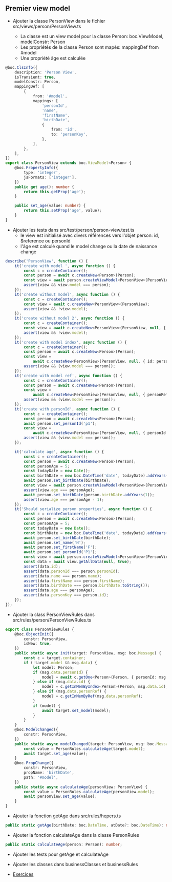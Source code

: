 ## Premier view model

* Ajouter la classe PersonView dans le fichier src/views/person/PersonView.ts

    * La classe est un view model pour la classe Person:  boc.ViewModel<Person>, modelConstr: Person
    * Les propriétés de la classe Person sont mapés: mappingDef from #model
    * Une propriété âge est calculée
````typescript
@boc.ClsInfo({
    description: 'Person View',
    isTransient: true,
    modelConstr: Person,
    mappingDef: [
        {
            from: '#model',
            mappings: [
                'personId',
                'name',
                'firstName',
                'birthDate',
                {
                    from: 'id',
                    to: 'personKey',
                },
            ],
        },
    ],
})
export class PersonView extends boc.ViewModel<Person> {
    @boc.PropertyInfo({
        type: 'integer',
        jsFormats: ['integer'],
    })
    public get age(): number {
        return this.getProp('age');
    }

    public set_age(value: number) {
        return this.setProp('age', value);
    }
}
````

* Ajouter les tests dans src/test/person/person-view.test.ts
    * le view est initialisé avec divers références vers l'objet person: id, $reference ou personId
    * l'âge est calculé quand le model change ou la date de naissance change

````typescript
describe('PersonView', function () {
    it('create with model ', async function () {
        const c = createContainer();
        const person = await c.createNew<Person>(Person);
        const view = await person.createViewModel<PersonView>(PersonView);
        assert(view && view.model === person);
    });
    it('create without model', async function () {
        const c = createContainer();
        const view = await c.createNew<PersonView>(PersonView);
        assert(view && !view.model);
    });
    it('create without model 2', async function () {
        const c = createContainer();
        const view = await c.createNew<PersonView>(PersonView, null, { notUsed: true });
        assert(view && !view.model);
    });
    it('create with model index', async function () {
        const c = createContainer();
        const person = await c.createNew<Person>(Person);
        const view =
            await c.createNew<PersonView>(PersonView, null, { id: person.id });
        assert(view && (view.model === person));
    });
    it('create with model ref', async function () {
        const c = createContainer();
        const person = await c.createNew<Person>(Person);
        const view =
            await c.createNew<PersonView>(PersonView, null, { personRef: person.$reference });
        assert(view && (view.model === person));
    });
    it('create with personId', async function () {
        const c = createContainer();
        const person = await c.createNew<Person>(Person);
        await person.set_personId('p1');
        const view =
            await c.createNew<PersonView>(PersonView, null, { personId: person.personId });
        assert(view && (view.model === person));
    });

    it('calculate age', async function () {
        const c = createContainer();
        const person = await c.createNew<Person>(Person);
        const personAge = 5;
        const todayDate = new Date();
        const birthDate = new boc.DateTime('date', todayDate).addYears(-personAge);
        await person.set_birthDate(birthDate);
        const view = await person.createViewModel<PersonView>(PersonView);
        assert(view.age === personAge);
        await person.set_birthDate(person.birthDate.addYears(1));
        assert(view.age === personAge - 1);
    });
    it('Should serialize person properties', async function () {
        const c = createContainer();
        const person = await c.createNew<Person>(Person);
        const personAge = 5;
        const todayDate = new Date();
        const birthDate = new boc.DateTime('date', todayDate).addYears(-personAge);
        await person.set_birthDate(birthDate);
        await person.set_name('N');
        await person.set_firstName('F');
        await person.set_personId('P1');
        const view = await person.createViewModel<PersonView>(PersonView);
        const data = await view.getAllData(null, true);
        assert(data.id);
        assert(data.personId === person.personId);
        assert(data.name === person.name);
        assert(data.firstName === person.firstName);
        assert(data.birthDate === person.birthDate.toString());
        assert(data.age === personAge);
        assert(data.personKey === person.id);
    });
});

````

* Ajouter la class PersonViewRules dans src/rules/person/PersonViewRules.ts

````typescript
export class PersonViewRules {
    @boc.ObjectInit({
        constr: PersonView,
        isNew: true,
    })
    public static async init(target: PersonView, msg: boc.Message) {
        const c = target.container;
        if (!target.model && msg.data) {
            let model: Person;
            if (msg.data.personId) {
                model = await c.getOne<Person>(Person, { personId: msg.data.personId });
            } else if (msg.data.id) {
                model = c.getInMemByIndex<Person>(Person, msg.data.id);
            } else if (msg.data.personRef) {
                model = c.getInMemByRef(msg.data.personRef);
            }
            if (model) {
                await target.set_model(model);
            }
        }
    }
    @boc.ModelChanged({
        constr: PersonView,
    })
    public static async modelChanged(target: PersonView, msg: boc.Message) {
        const value = PersonRules.calculateAge(target.model);
        await target.set_age(value);
    }
    @boc.PropChange({
        constr: PersonView,
        propName: 'birthDate',
        path: '#model',
    })
    public static async calculateAge(personView: PersonView) {
        const value = PersonRules.calculateAge(personView.model);
        await personView.set_age(value);
    }
}
````
* Ajouter la fonction getAge dans src/rules/hepers.ts

````typescript
public static getAge(birthDate: boc.DateTime, atDate?: boc.DateTime): number;
````

* Ajouter la fonction calculateAge dans la classe PersonRules
````typescript
public static calculateAge(person: Person): number;
````

* Ajouter les tests pour getAge et calculateAge

* Ajouter les classes dans businessClasses et businessRules


* [Exercices](./ex03.md)
